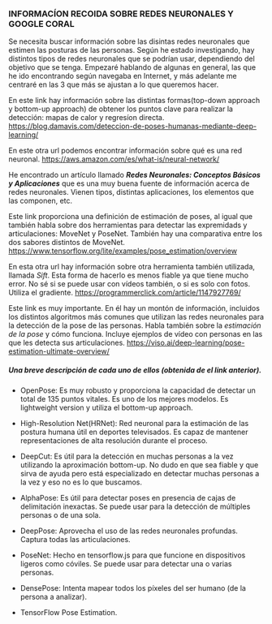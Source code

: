 ### INFORMACÍON RECOIDA SOBRE REDES NEURONALES Y GOOGLE CORAL

Se necesita buscar información sobre las disintas redes neuronales que estimen las posturas de las personas.
Según he estado investigando, hay distintos tipos de redes neuronales que se podrían usar, dependiendo del objetivo que se tenga. Empezaré hablando de algunas en general, las que he ido encontrando según navegaba en Internet, y más adelante me centraré en las 3 que más se ajustan a lo que queremos hacer.

En este link hay información sobre las distintas formas(top-down approach y bottom-up approach) de obtener los puntos clave para realizar la detección: mapas de calor y regresíon directa.
https://blog.damavis.com/deteccion-de-poses-humanas-mediante-deep-learning/

En este otra url podemos encontrar información sobre qué es una red neuronal.
https://aws.amazon.com/es/what-is/neural-network/

He encontrado un artículo llamado ***Redes Neuronales: Conceptos Básicos y Aplicaciones*** que es una muy buena fuente de información acerca de redes neuronales. Vienen tipos, distintas aplicaciones, los elementos que las componen, etc.

Este link proporciona una definición de estimación de poses, al igual que también habla sobre dos herramientas para detectar  las expremidads y articulaciones: MoveNet y PoseNet. También hay una comparativa entre los dos sabores distintos de MoveNet.
https://www.tensorflow.org/lite/examples/pose_estimation/overview

En esta otra url hay información sobre otra herramienta también utilizada, llamada *Sift*. Esta forma de hacerlo es menos fiable ya que tiene mucho error. No sé si se puede usar con vídeos también, o si es solo con fotos. Utiliza el gradiente.
https://programmerclick.com/article/1147927769/

Este link es muy importante. En él hay un montón de información, incluidos los distintos algoritmos más comunes que utilizan las redes neuronales para la detección de la pose de las personas. Habla también sobre la *estimación de la pose* y cómo funciona. Incluye ejemplos de vídeo con personas en las que les detecta sus articulaciones.
https://viso.ai/deep-learning/pose-estimation-ultimate-overview/

##### Una breve descripción de cada uno de ellos (obtenida de el link anterior).

* OpenPose:
Es muy robusto y proporciona la capacidad de detectar un total de 135 puntos vitales. Es uno de los mejores modelos. Es lightweight version y utiliza el bottom-up approach.

* High-Resolution Net(HRNet):
Red neuronal para la estimación de las postura humana útil en deportes televisados. Es capaz de mantener representaciones de alta resolución durante el proceso.

* DeepCut:
Es útil para la detección en muchas personas a la vez utilizando la aproximación bottom-up. No dudo en que sea fiable y que sirva de ayuda pero está especializado en detectar muchas personas a la vez y eso no es lo que buscamos.

* AlphaPose:
Es útil para detectar poses en presencia de cajas de delimitación inexactas. Se puede usar para la detección de múltiples personas o de una sola.

* DeepPose:
Aprovecha el uso de las redes neuronales profundas. Captura todas las articulaciones.

* PoseNet:
Hecho en tensorflow.js para que funcione en dispositivos ligeros como cóviles. Se puede usar para detectar una o varias personas.

* DensePose:
Intenta mapear todos los píxeles del ser humano (de la persona a analizar).

* TensorFlow Pose Estimation.
